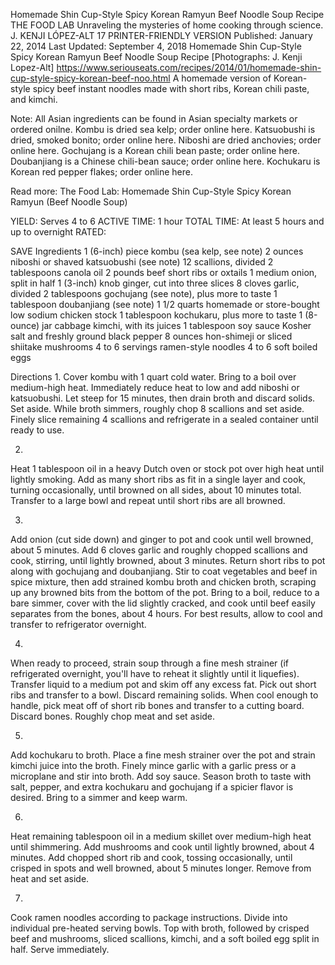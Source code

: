 Homemade Shin Cup-Style Spicy Korean Ramyun Beef Noodle Soup Recipe
THE FOOD LAB Unraveling the mysteries of home cooking through science.
J. KENJI LÓPEZ-ALT
17     PRINTER-FRIENDLY VERSION
Published: January 22, 2014 Last Updated: September 4, 2018
Homemade Shin Cup-Style Spicy Korean Ramyun Beef Noodle Soup Recipe
[Photographs: J. Kenji Lopez-Alt]
https://www.seriouseats.com/recipes/2014/01/homemade-shin-cup-style-spicy-korean-beef-noo.html
A homemade version of Korean-style spicy beef instant noodles made with short ribs, Korean chili paste, and kimchi.

Note: All Asian ingredients can be found in Asian specialty markets or ordered onilne. Kombu is dried sea kelp; order online here. Katsuobushi is dried, smoked bonito; order online here. Niboshi are dried anchovies; order online here. Gochujang is a Korean chili bean paste; order online here. Doubanjiang is a Chinese chili-bean sauce; order online here. Kochukaru is Korean red pepper flakes; order online here.

Read more: The Food Lab: Homemade Shin Cup-Style Spicy Korean Ramyun (Beef Noodle Soup)

YIELD:
Serves 4 to 6
ACTIVE TIME:
1 hour
TOTAL TIME:
At least 5 hours and up to overnight
RATED:
    
 SAVE
Ingredients
1 (6-inch) piece kombu (sea kelp, see note)
2 ounces niboshi or shaved katsuobushi (see note)
12 scallions, divided
2 tablespoons canola oil
2 pounds beef short ribs or oxtails
1 medium onion, split in half
1 (3-inch) knob ginger, cut into three slices
8 cloves garlic, divided
2 tablespoons gochujang (see note), plus more to taste
1 tablespoon doubanjiang (see note)
1 1/2 quarts homemade or store-bought low sodium chicken stock
1 tablespoon kochukaru, plus more to taste
1 (8-ounce) jar cabbage kimchi, with its juices
1 tablespoon soy sauce
Kosher salt and freshly ground black pepper
8 ounces hon-shimeji or sliced shiitake mushrooms
4 to 6 servings ramen-style noodles
4 to 6 soft boiled eggs

Directions
1.
Cover kombu with 1 quart cold water. Bring to a boil over medium-high heat. Immediately reduce heat to low and add niboshi or katsuobushi. Let steep for 15 minutes, then drain broth and discard solids. Set aside. While broth simmers, roughly chop 8 scallions and set aside. Finely slice remaining 4 scallions and refrigerate in a sealed container until ready to use.

2.
Heat 1 tablespoon oil in a heavy Dutch oven or stock pot over high heat until lightly smoking. Add as many short ribs as fit in a single layer and cook, turning occasionally, until browned on all sides, about 10 minutes total. Transfer to a large bowl and repeat until short ribs are all browned.

3.
Add onion (cut side down) and ginger to pot and cook until well browned, about 5 minutes. Add 6 cloves garlic and roughly chopped scallions and cook, stirring, until lightly browned, about 3 minutes. Return short ribs to pot along with gochujang and doubanjiang. Stir to coat vegetables and beef in spice mixture, then add strained kombu broth and chicken broth, scraping up any browned bits from the bottom of the pot. Bring to a boil, reduce to a bare simmer, cover with the lid slightly cracked, and cook until beef easily separates from the bones, about 4 hours. For best results, allow to cool and transfer to refrigerator overnight.

4.
When ready to proceed, strain soup through a fine mesh strainer (if refrigerated overnight, you'll have to reheat it slightly until it liquefies). Transfer liquid to a medium pot and skim off any excess fat. Pick out short ribs and transfer to a bowl. Discard remaining solids. When cool enough to handle, pick meat off of short rib bones and transfer to a cutting board. Discard bones. Roughly chop meat and set aside.

5.
Add kochukaru to broth. Place a fine mesh strainer over the pot and strain kimchi juice into the broth. Finely mince garlic with a garlic press or a microplane and stir into broth. Add soy sauce. Season broth to taste with salt, pepper, and extra kochukaru and gochujang if a spicier flavor is desired. Bring to a simmer and keep warm.

6.
Heat remaining tablespoon oil in a medium skillet over medium-high heat until shimmering. Add mushrooms and cook until lightly browned, about 4 minutes. Add chopped short rib and cook, tossing occasionally, until crisped in spots and well browned, about 5 minutes longer. Remove from heat and set aside.

7.
Cook ramen noodles according to package instructions. Divide into individual pre-heated serving bowls. Top with broth, followed by crisped beef and mushrooms, sliced scallions, kimchi, and a soft boiled egg split in half. Serve immediately.